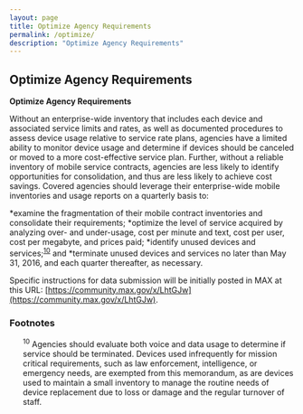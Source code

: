 ```yaml
---
layout: page
title: Optimize Agency Requirements
permalink: /optimize/
description: "Optimize Agency Requirements"
---
```


## **Optimize Agency Requirements**

**Optimize Agency Requirements**

Without an enterprise-wide inventory that includes each device and associated service limits and rates, as well as documented procedures to assess device usage relative to service rate plans, agencies have a limited ability to monitor device usage and determine if devices should be canceled or moved to a more cost-effective service plan. Further, without a reliable inventory of mobile service contracts, agencies are less likely to identify opportunities for consolidation, and thus are less likely to achieve cost savings.  Covered agencies should leverage their enterprise-wide mobile inventories and usage reports on a quarterly basis to:

*examine the fragmentation of their mobile contract inventories and consolidate their requirements;
*optimize the level of service acquired by analyzing over- and under-usage, cost per minute and text, cost per user, cost per megabyte, and prices paid;
*identify unused devices and services;<sup id="fnr10"><a href="#fn10">10</a></sup> and
*terminate unused devices and services no later than May 31, 2016, and each quarter thereafter, as necessary.

Specific instructions for data submission will be initially posted in MAX at this URL: [https://community.max.gov/x/LhtGJw](https://community.max.gov/x/LhtGJw).

### Footnotes

<ul style="list-style-type:none">

<li id="fn10"><sup>10</sup> Agencies should evaluate both voice and data usage to determine if service should be terminated.  Devices used infrequently for mission critical requirements, such as law enforcement, intelligence, or emergency needs, are exempted from this memorandum, as are devices used to maintain a small inventory to manage the routine needs of device replacement due to loss or damage and the regular turnover of staff.</a></li>
 
